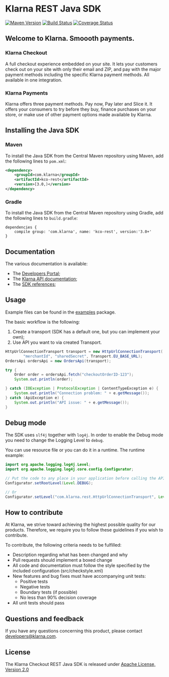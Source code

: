 # Klarna REST Java SDK
[![Maven Version][maven-image]](https://search.maven.org/search?q=a:kco-rest)
[![Build Status][travis-image]](https://travis-ci.org/klarna/kco_rest_java)
[![Coverage Status][coveralls-image]](https://coveralls.io/r/klarna/kco_rest_java)

## Welcome to Klarna. Smoooth payments.

### Klarna Checkout
A full checkout experience embedded on your site. It lets your customers check out on your
site with only their email and ZIP, and pay with the major payment methods including the specific
Klarna payment methods. All available in one integration.

### Klarna Payments
Klarna offers three payment methods. Pay now, Pay later and Slice it. It offers your consumers
to try before they buy, finance purchases on your store, or make use of other payment
options made available by Klarna.


## Installing the Java SDK

### Maven
To install the Java SDK from the Central Maven repository using Maven, add the following lines to `pom.xml`:

```xml
<dependency>
    <groupId>com.klarna</groupId>
    <artifactId>kco-rest</artifactId>
    <version>[3.0,)</version>
</dependency>
```

### Gradle

To install the Java SDK from the Central Maven repository using Gradle, add the following lines to `build.gradle`:

```
dependencies {
    compile group: 'com.klarna', name: 'kco-rest', version:'3.0+'
}
```

## Documentation
The various documentation is available:

* The [Developers Portal](https://developers.klarna.com);
* The [Klarna API documentation](https://developers.klarna.com/api);
* The [SDK references](https://klarna.github.io/kco_rest_java/);

## Usage

Example files can be found in the
[examples](src/main/java/examples/) package.

The basic workflow is the following:
1) Create a transport (SDK has a default one, but you can implement your own);
2) Use API you want to via created Transport.

```java
HttpUrlConnectionTransport transport = new HttpUrlConnectionTransport(
        "merchantId", "sharedSecret", Transport.EU_BASE_URL);
OrdersApi ordersApi = new OrdersApi(transport);

try {
    Order order = ordersApi.fetch("checkoutOrderID-123");
    System.out.println(order);

} catch (IOException | ProtocolException | ContentTypeException e) {
    System.out.println("Connection problem: " + e.getMessage());
} catch (ApiException e) {
    System.out.println("API issue: " + e.getMessage());
}
```

## Debug mode

The SDK uses `slf4j` together with `log4j`. In order to enable the Debug mode you need to
change the Logging Level to `debug`.

You can use resource file or you can do it in a runtime. The runtime example:

```java
import org.apache.logging.log4j.Level;
import org.apache.logging.log4j.core.config.Configurator;

// Put the code to any place in your application before calling the API resource
Configurator.setRootLevel(Level.DEBUG);

// Or
Configurator.setLevel("com.klarna.rest.HttpUrlConnectionTransport", Level.DEBUG);
```

## How to contribute

At Klarna, we strive toward achieving the highest possible quality for our
products. Therefore, we require you to follow these guidelines if you wish
to contribute.

To contribute, the following criteria needs to be fulfilled:
* Description regarding what has been changed and why
* Pull requests should implement a boxed change
* All code and documentation must follow the style specified by
  the included configuration (src/checkstyle.xml)
* New features and bug fixes must have accompanying unit tests:
    * Positive tests
    * Negative tests
    * Boundary tests (if possible)
    * No less than 90% decision coverage
* All unit tests should pass


## Questions and feedback

If you have any questions concerning this product,
please contact [developers@klarna.com](mailto:developers@klarna.com).


## License

The Klarna Checkout REST Java SDK is released under
[Apache License, Version 2.0](http://www.apache.org/LICENSE-2.0)

[maven-image]: https://img.shields.io/maven-central/v/com.klarna/kco-rest.svg?style=flat
[travis-image]: https://img.shields.io/travis/klarna/kco_rest_java/v2.2.svg?style=flat
[coveralls-image]: https://img.shields.io/coveralls/klarna/kco_rest_java/v2.2.svg?style=flat
